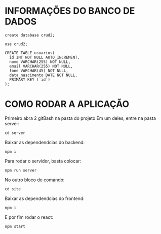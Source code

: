 # INFORMAÇÕES DO BANCO DE DADOS

```
create database crud2;
```

```
use crud2;
```
```
CREATE TABLE usuarios(
  id INT NOT NULL AUTO_INCREMENT,
  nome VARCHAR(255) NOT NULL,
  email VARCHAR(255) NOT NULL,
  fone VARCHAR(45) NOT NULL,
  data_nascimento DATE NOT NULL,
  PRIMARY KEY (`id`)
);
```
# COMO RODAR A APLICAÇÃO

Primeiro abra 2 gitBash na pasta do projeto
Em um deles, entre na pasta server:
```
cd server
```
Baixar as dependendcias do backend:
```
npm i
```
Para rodar o servidor, basta colocar:
```
npm run server
```
No outro bloco de comando:
```
cd site
```
Baixar as dependendcias do frontend:
```
npm i
```
E por fim rodar o react:
```
npm start
```
